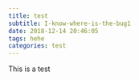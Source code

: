 ```yaml
---
title: test
subtitle: I-know-where-is-the-bug1
date: 2018-12-14 20:46:05
tags: hehe
categories: test
---
```

This is a test 